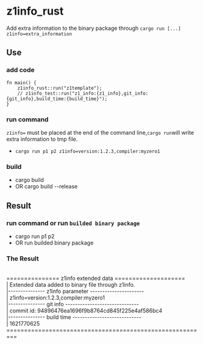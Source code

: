 # z1info_rust

Add extra information to the binary package through `cargo run [...] z1info=extra_information`

## Use

### add code

```no_run
fn main() {
    z1info_rust::run("z1template");
    // z1info_test::run("z1_info:{z1_info},git_info:{git_info},build_time:{build_time}");
}
```

### run command

`z1info=` must be placed at the end of the command line,`cargo run`will write extra information to tmp file.

- `cargo run p1 p2 z1info=version:1.2.3,compiler:myzero1`

### build

- cargo build
- OR cargo build --release

## Result

### run command or run `builded binary package`

- cargo run p1 p2
- OR run builded binary package

### The Result

<br/>=============== z1info extended data ====================
<br/>| Extended data added to binary file through z1info.
<br/>|--------------- z1info parameter ----------------------
<br/>| z1info=version:1.2.3,compiler:myzero1
<br/>|--------------- git info ------------------------------
<br/>| commit id: 94896476ea1696f9b8764cd845f225e4af586bc4
<br/>|--------------- build time ----------------------------
<br/>| 1621770625
<br/>=========================================================
